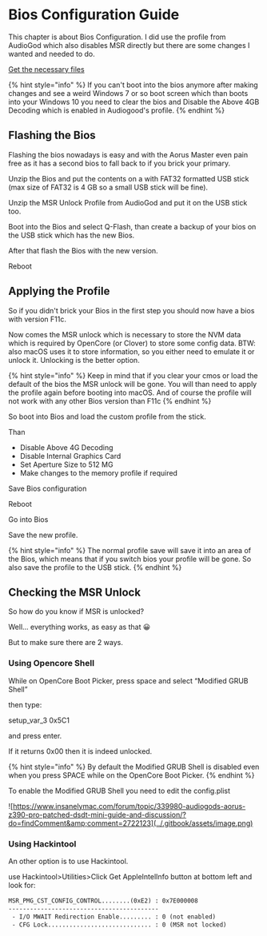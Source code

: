 # Bios Configuration Guide

This chapter is about Bios Configuration. I did use the profile from AudioGod which also disables MSR directly but there are some changes I wanted and needed to do.

[Get the necessary files](../this-and-that/resources.md)

{% hint style="info" %}
If you can't boot into the bios anymore after making changes and see a weird Windows 7 or so boot screen which than boots into your Windows 10 you need to clear the bios and Disable the Above 4GB Decoding which is enabled in Audiogood's profile.
{% endhint %}

## Flashing the Bios

Flashing the bios nowadays is easy and with the Aorus Master even pain free as it has a second bios to fall back to if you brick your primary.

Unzip the Bios and put the contents on a with FAT32 formatted USB stick \(max size of FAT32 is 4 GB so a small USB stick will be fine\).

Unzip the MSR Unlock Profile from AudioGod and put it on the USB stick too.

Boot into the Bios and select Q-Flash, than create a backup of your bios on the USB stick which has the new Bios.

After that flash the Bios with the new version.

Reboot

## Applying the Profile

So if you didn't brick your Bios in the first step you should now have a bios with version F11c.

Now comes the MSR unlock which is necessary to store the NVM data which is required by OpenCore \(or Clover\) to store some config data. BTW: also macOS uses it to store information, so you either need to emulate it or unlock it. Unlocking is the better option.

{% hint style="info" %}
Keep in mind that if you clear your cmos or load the default of the bios the MSR unlock will be gone. You will than need to apply the profile again before booting into macOS. And of course the profile will not work with any other Bios version than F11c
{% endhint %}

So boot into Bios and load the custom profile from the stick.

Than 

* Disable Above 4G Decoding
* Disable Internal Graphics Card
* Set Aperture Size to 512 MG
* Make changes to the memory profile if required

Save Bios configuration

Reboot

Go into Bios

Save the new profile.

{% hint style="info" %}
The normal profile save will save it into an area of the Bios, which means that if you switch bios your profile will be gone. So also save the profile to the USB stick.
{% endhint %}

## Checking the MSR Unlock

So how do you know if MSR is unlocked?

Well... everything works, as easy as that 😀

But to make sure there are 2 ways.

### Using Opencore Shell

While on OpenCore Boot Picker, press space and select “Modified GRUB Shell”

then type:

setup\_var\_3 0x5C1

and press enter.

If it returns 0x00 then it is indeed unlocked.

{% hint style="info" %}
By default the Modified GRUB Shell is disabled even when you press SPACE while on the OpenCore Boot Picker.
{% endhint %}

To enable the Modified GRUB Shell you need to edit the config.plist

![https://www.insanelymac.com/forum/topic/339980-audiogods-aorus-z390-pro-patched-dsdt-mini-guide-and-discussion/?do=findComment&amp;comment=2722123](../.gitbook/assets/image.png)

### Using Hackintool

An other option is to use Hackintool.

use Hackintool&gt;Utilities&gt;Click Get AppleIntelInfo button at bottom left and look for:

```text
MSR_PMG_CST_CONFIG_CONTROL........(0xE2) : 0x7E000008
------------------------------------------
 - I/O MWAIT Redirection Enable......... : 0 (not enabled)
 - CFG Lock............................. : 0 (MSR not locked)
```



